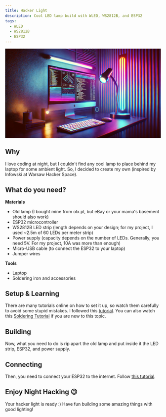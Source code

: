 ```yaml
---
title: Hacker Light
description: Cool LED lamp build with WLED, WS2812B, and ESP32
tags:
  - WLED
  - WS2812B
  - ESP32
---
```


![hackerlight](../assets/hackerlight.webp)

## Why

I love coding at night, but I couldn't find any cool lamp to place behind my laptop for some ambient light. So, I decided to create my own (inspired by Infowski at Warsaw Hacker Space).

## What do you need?

**Materials**

- Old lamp (I bought mine from olx.pl, but eBay or your mama's basement should also work)
- ESP32 microcontroller
- WS2812B LED strip (length depends on your design; for my project, I used ~2.5m of 60 LEDs per meter strip)
- Power supply (capacity depends on the number of LEDs. Generally, you need 5V. For my project, 10A was more than enough)
- Micro-USB cable (to connect the ESP32 to your laptop)
- Jumper wires

**Tools**

- Laptop
- Soldering iron and accessories

## Setup & Learning

There are many tutorials online on how to set it up, so watch them carefully to avoid some stupid mistakes. I followed this [tutorial](https://www.youtube.com/watch?v=exAWzMfmwQ8).
You can also watch this [Soldering Tutorial](https://www.youtube.com/watch?v=apSz3NXYlx8) if you are new to this topic.

## Building

Now, what you need to do is rip apart the old lamp and put inside it the LED strip, ESP32, and power supply.

## Connecting

Then, you need to connect your ESP32 to the internet. Follow [this tutorial](https://www.youtube.com/watch?v=TOEnFKLm9Sw&).

## Enjoy Night Hacking 😉

Your hacker light is ready :) Have fun building some amazing things with good lighting!
